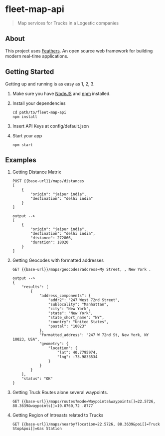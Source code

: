 # fleet-map-api

> Map services for Trucks in a Logestic companies 

## About

This project uses [Feathers](http://feathersjs.com). An open source web framework for building modern real-time applications.

## Getting Started

Getting up and running is as easy as 1, 2, 3.

1. Make sure you have [NodeJS](https://nodejs.org/) and [npm](https://www.npmjs.com/) installed.

2. Install your dependencies

    ```
    cd path/to/fleet-map-api
    npm install
    ```
3. Insert API Keys at config/default.json

4. Start your app

    ```
    npm start
    ```
## Examples

1. Getting Distance Matrix 

    ```
    POST {{base-url}}/maps/distances
    [
        {
            "origin": "jaipur india",
            "destination": "delhi india"
        }
    ]   

    output -->
    [
        {
            "origin": "jaipur india",
            "destination": "delhi india",
            "distance": 272866,
            "duration": 18020
        }
    ]
    ```

    
2. Getting Geocodes with formatted addresses  

    ```
    GET {{base-url}}/maps/geocodes?address=My Street, , New York .
    
    output -->
    {
        "results": [
            {
                "address_components": {
                    "addr2": "247 West 72nd Street",
                    "sublocality": "Manhattan",
                    "city": "New York",
                    "state": "New York",
                    "state_short_name": "NY",
                    "country": "United States",
                    "postal": "10023"
                },
                "formatted_address": "247 W 72nd St, New York, NY 10023, USA",
                "geometry": {
                    "location": {
                        "lat": 40.7795974,
                        "lng": -73.9833534
                    }
                }
            }
        ],
        "status": "OK"
    }
    ```


3. Getting Truck Routes alone several waypoints.  

    ```
    GET {{base-url}}/maps/routes?mode=Waypoints&waypoints[]=22.5726, 88.3639&waypoints[]=19.0760,72 .8777
    ```


4. Getting Region of Intreasts related to Trucks
    
    ```
    GET {{base-url}}/maps/nearby?location=22.5726, 88.3639&poi[]=Truck Stop&poi[]=Gas Station

    ```
